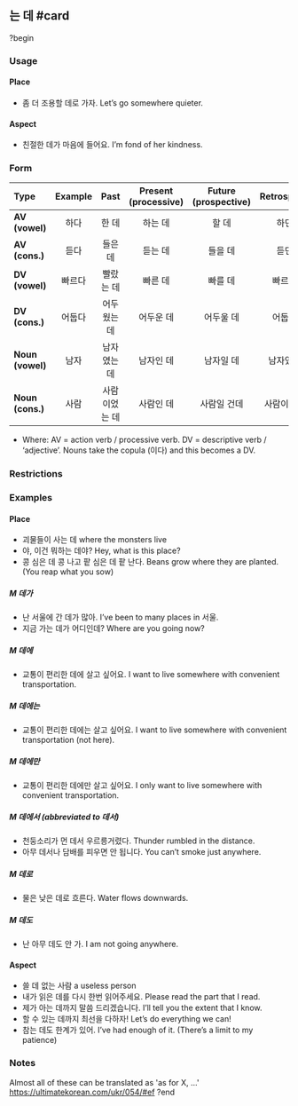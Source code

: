 ## 는 데 #card
?begin
### Usage
#### Place
- 좀 더 조용할 데로 가자.
	Let’s go somewhere quieter.
#### Aspect
- 친절한 데가 마음에 들어요.
	I’m fond of her kindness.
### Form
| Type | Example | Past | Present (processive) | Future (prospective) | Retrospective |
|:---|:---:|:---:|:---:|:---:|:---:|
| **AV (vowel)** | 하다 | 한 데 | 하는 데 | 할 데 | 하던 데 |
| **AV (cons.)** | 듣다 | 들은 데 | 듣는 데 | 들을 데 | 듣던 데 |
| **DV (vowel)** | 빠르다 | 빨랐는 데 | 빠른 데 | 빠를 데 | 빠르던 데 |
| **DV (cons.)** | 어둡다 | 어두웠는 데 | 어두운 데 | 어두울 데 | 어둡던 데 |
| **Noun (vowel)** | 남자 | 남자였는 데 | 남자인 데 | 남자일 데 | 남자였던 데 |
| **Noun (cons.)** | 사람 | 사람이었는 데 | 사람인 데 | 사람일 건데 | 사람이였던 데 |
- Where:
	AV = action verb / processive verb.
	DV = descriptive verb / ‘adjective’.
	Nouns take the copula (이다) and this becomes a DV.
### Restrictions
### Examples
#### Place
- 괴물들이 사는 데
	where the monsters live
- 야, 이건 뭐하는 데야?
	Hey, what is this place?
- 콩 심은 데 콩 나고 팥 심은 데 팥 난다.
	Beans grow where they are planted.
	(You reap what you sow)
##### **M 데가**
- 난 서울에 간 데가 많아.
	I’ve been to many places in 서울.
- 지금 가는 데가 어디인데?
	Where are you going now?
##### **M 데에**
- 교통이 편리한 데에 살고 싶어요.
	I want to live somewhere with convenient transportation.
##### **M 데에는**
- 교통이 편리한 데에는 살고 싶어요.
	I want to live somewhere with convenient transportation (not here).
##### **M 데에만**
- 교통이 편리한 데에만 살고 싶어요.
	I only want to live somewhere with convenient transportation.
##### **M 데에서** (abbreviated to 데서)
- 천둥소리가 먼 데서 우르릉거렸다.
	Thunder rumbled in the distance.
- 아무 데서나 담배를 피우면 안 됩니다.
	You can’t smoke just anywhere.
##### **M 데로**
- 물은 낮은 데로 흐른다.
	Water flows downwards.
##### **M 데도**
- 난 아무 데도 안 가.
	I am not going anywhere.
#### Aspect
- 쓸 데 없는 사람
	a useless person
- 내가 읽은 데를 다시 한번 읽어주세요.
	Please read the part that I read.
- 제가 아는 데까지 말씀 드리겠습니다.
	I’ll tell you the extent that I know.
- 할 수 있는 데까지 최선을 다하자!
	Let’s do everything we can!
- 참는 데도 한계가 있어.
	I’ve had enough of it.
	(There’s a limit to my patience)
### Notes
Almost all of these can be translated as 'as for X, ...'
https://ultimatekorean.com/ukr/054/#ef
?end
<!--SR:!2025-08-16,224,270-->
